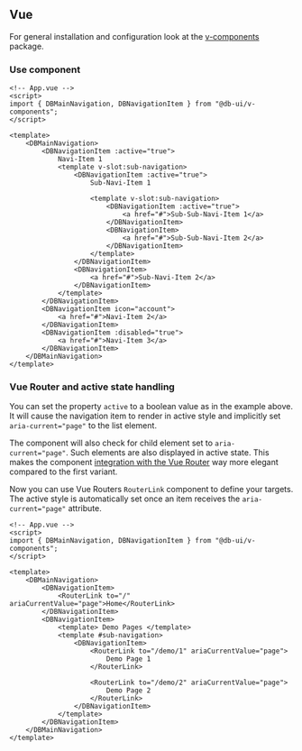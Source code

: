 ## Vue

For general installation and configuration look at the [v-components](https://www.npmjs.com/package/@db-ui/v-components) package.

### Use component

```vue App.vue
<!-- App.vue -->
<script>
import { DBMainNavigation, DBNavigationItem } from "@db-ui/v-components";
</script>

<template>
	<DBMainNavigation>
		<DBNavigationItem :active="true">
			Navi-Item 1
			<template v-slot:sub-navigation>
				<DBNavigationItem :active="true">
					Sub-Navi-Item 1

					<template v-slot:sub-navigation>
						<DBNavigationItem :active="true">
							<a href="#">Sub-Sub-Navi-Item 1</a>
						</DBNavigationItem>
						<DBNavigationItem>
							<a href="#">Sub-Sub-Navi-Item 2</a>
						</DBNavigationItem>
					</template>
				</DBNavigationItem>
				<DBNavigationItem>
					<a href="#">Sub-Navi-Item 2</a>
				</DBNavigationItem>
			</template>
		</DBNavigationItem>
		<DBNavigationItem icon="account">
			<a href="#">Navi-Item 2</a>
		</DBNavigationItem>
		<DBNavigationItem :disabled="true">
			<a href="#">Navi-Item 3</a>
		</DBNavigationItem>
	</DBMainNavigation>
</template>
```

### Vue Router and active state handling

You can set the property `active` to a boolean value as in the example above.
It will cause the navigation item to render in active style and implicitly
set `aria-current="page"` to the list element.

The component will also check for child element set to `aria-current="page"`.
Such elements are also displayed in active state.
This makes the component [integration with the Vue Router](https://router.vuejs.org/api/interfaces/RouterLinkProps.html#ariaCurrentValue) way more elegant
compared to the first variant.

Now you can use Vue Routers `RouterLink` component to define your targets.
The active style is automatically set once an item receives the `aria-current="page"` attribute.

```vue App.vue
<!-- App.vue -->
<script>
import { DBMainNavigation, DBNavigationItem } from "@db-ui/v-components";
</script>

<template>
	<DBMainNavigation>
		<DBNavigationItem>
			<RouterLink to="/" ariaCurrentValue="page">Home</RouterLink>
		</DBNavigationItem>
		<DBNavigationItem>
			<template> Demo Pages </template>
			<template #sub-navigation>
				<DBNavigationItem>
					<RouterLink to="/demo/1" ariaCurrentValue="page">
						Demo Page 1
					</RouterLink>

					<RouterLink to="/demo/2" ariaCurrentValue="page">
						Demo Page 2
					</RouterLink>
				</DBNavigationItem>
			</template>
		</DBNavigationItem>
	</DBMainNavigation>
</template>
```
